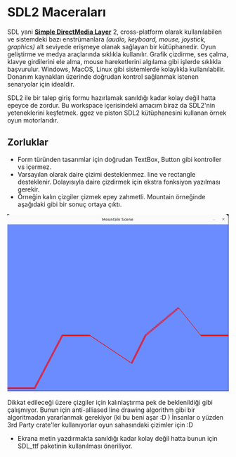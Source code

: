 # SDL2 Maceraları

SDL yani **[Simple DirectMedia Layer](https://github.com/libsdl-org)** 2, cross-platform olarak kullanılabilen ve sistemdeki bazı enstrümanlara _(audio, keyboard, mouse, joystick, graphics)_ alt seviyede erişmeye olanak sağlayan bir kütüphanedir. Oyun geliştirme ve medya araçlarında sıklıkla kullanılır. Grafik çizdirme, ses çalma, klavye girdilerini ele alma, mouse hareketlerini algılama gibi işlerde sıklıkla başvurulur. Windows, MacOS, Linux gibi sistemlerde kolaylıkla kullanılabilir. Donanım kaynakları üzerinde doğrudan kontrol sağlanmak istenen senaryolar için idealdir.

SDL2 ile bir talep giriş formu hazırlamak sanıldığı kadar kolay değil hatta epeyce de zordur. Bu workspace içerisindeki amacım biraz da SDL2'nin yeteneklerini keşfetmek. ggez ve piston SDL2 kütüphanesini kullanan örnek oyun motorlarıdır.

## Zorluklar

- Form türünden tasarımlar için doğrudan TextBox, Button gibi kontroller vs içermez.
- Varsayılan olarak daire çizimi desteklenmez. line ve rectangle desteklenir. Dolayısıyla daire çizdirmek için ekstra fonksiyon yazılması gerekir.
- Örneğin kalın çizgiler çizmek epey zahmetli. Mountain örneğinde aşağıdaki gibi bir sonuç ortaya çıktı.

![mountain_01.png](mountain_01.png)

Dikkat edileceği üzere çizgiler için kalınlaştırma pek de beklenildiği gibi çalışmıyor. Bunun için anti-alliased line drawing algorithm gibi bir algoritmadan yararlanmak gerekiyor (ki bu beni aşar :D ) İnsanlar o yüzden 3rd Party crate'ler kullanıyorlar oyun sahasındaki çizimler için :D

- Ekrana metin yazdırmakta sanıldığı kadar kolay değil hatta bunun için SDL_ttf paketinin kullanılması öneriliyor.